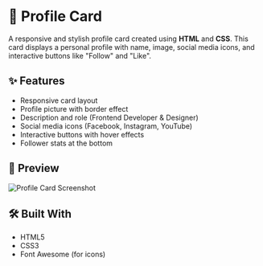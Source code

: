 # 💼 Profile Card

A responsive and stylish profile card created using **HTML** and **CSS**. This card displays a personal profile with name, image, social media icons, and interactive buttons like "Follow" and "Like".

## ✨ Features

- Responsive card layout
- Profile picture with border effect
- Description and role (Frontend Developer & Designer)
- Social media icons (Facebook, Instagram, YouTube)
- Interactive buttons with hover effects
- Follower stats at the bottom

## 📸 Preview

![Profile Card Screenshot](./Screenshot.png)

## 🛠️ Built With

- HTML5
- CSS3
- Font Awesome (for icons)
